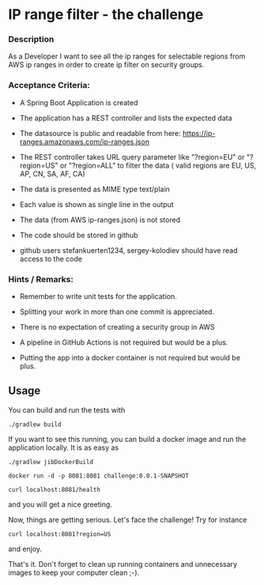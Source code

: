 # IP range filter - the challenge

### Description

As a Developer I want to see all the ip ranges for selectable regions from AWS ip ranges in order to create ip filter on
security groups.

### Acceptance Criteria:

- A Spring Boot Application is created

- The application has a REST controller and lists the expected data

- The datasource is public and readable from here: https://ip-ranges.amazonaws.com/ip-ranges.json

- The REST controller takes URL query parameter like "?region=EU" or "?region=US" or "?region=ALL" to filter the data (
  valid regions are EU, US, AP, CN, SA, AF, CA)

- The data is presented as MIME type text/plain

- Each value is shown as single line in the output

- The data (from AWS ip-ranges.json) is not stored

- The code should be stored in github

- github users stefankuerten1234, sergey-kolodiev should have read access to the code

### Hints / Remarks:

- Remember to write unit tests for the application.

- Splitting your work in more than one commit is appreciated.

- There is no expectation of creating a security group in AWS

- A pipeline in GitHub Actions is not required but would be a plus.

- Putting the app into a docker container is not required but would be plus.

## Usage
You can build and run the tests with
```
./gradlew build
```
If you want to see this running, you can build a docker image and run the application locally.
It is as easy as
```
./gradlew jibDockerBuild 

docker run -d -p 8081:8081 challenge:0.0.1-SNAPSHOT

curl localhost:8081/health
```
and you will get a nice greeting.

Now, things are getting serious. Let's face the challenge! Try for instance
```
curl localhost:8081?region=US
```
and enjoy.

That's it. Don't forget to clean up running containers and unnecessary images to keep your computer clean ;-).